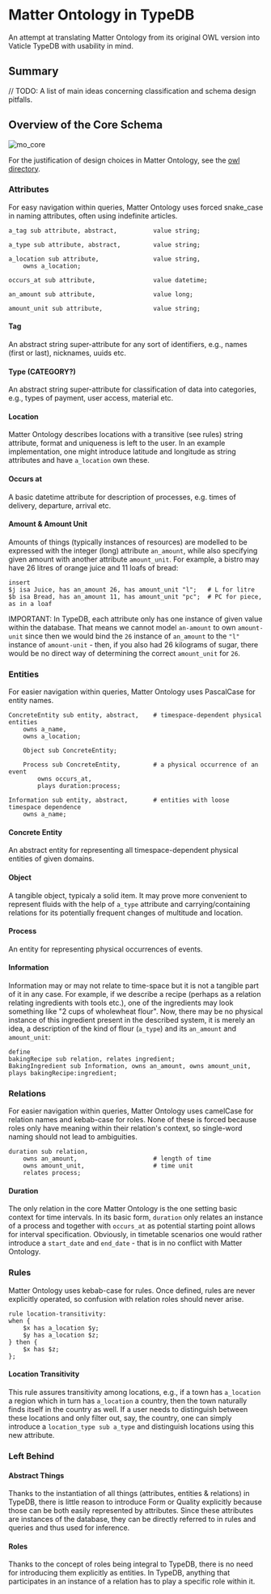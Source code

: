 # Matter Ontology in TypeDB
An attempt at translating Matter Ontology from its original OWL version into Vaticle TypeDB with usability in mind.

## Summary

// TODO: A list of main ideas concerning classification and schema design pitfalls. 

## Overview of the Core Schema
![mo_core](https://user-images.githubusercontent.com/56684558/145677602-384ed825-db17-4008-9010-fd709ce0a0be.png)

For the justification of design choices in Matter Ontology, see the [owl directory](https://github.com/matterpale/matter-ontology/tree/main/owl).

### Attributes
For easy navigation within queries, Matter Ontology uses forced snake_case in naming attributes, often using indefinite articles.

```typeql
a_tag sub attribute, abstract,          value string;

a_type sub attribute, abstract,         value string;

a_location sub attribute,               value string,
    owns a_location;

occurs_at sub attribute,                value datetime;

an_amount sub attribute,                value long;

amount_unit sub attribute,              value string;
```

#### Tag
An abstract string super-attribute for any sort of identifiers, e.g., names (first or last), nicknames, uuids etc.

#### Type (CATEGORY?)
An abstract string super-attribute for classification of data into categories, e.g., types of payment, user access, material etc.

#### Location
Matter Ontology describes locations with a transitive (see rules) string attribute, format and uniqueness is left to the user. In an example implementation, one might introduce latitude and longitude as string attributes and have `a_location` own these.

#### Occurs at
A basic datetime attribute for description of processes, e.g. times of delivery, departure, arrival etc.

#### Amount & Amount Unit
Amounts of things (typically instances of resources) are modelled to be expressed with the integer (long) attribute `an_amount`, while also specifying given amount with another attribute `amount_unit`. For example, a bistro may have 26 litres of orange juice and 11 loafs of bread:


```typeql
insert
$j isa Juice, has an_amount 26, has amount_unit "l";   # L for litre
$b isa Bread, has an_amount 11, has amount_unit "pc";  # PC for piece, as in a loaf
```

IMPORTANT: In TypeDB, each attribute only has one instance of given value within the database. That means we cannot model `an-amount` to own `amount-unit` since then we would bind the `26` instance of `an_amount` to the `"l"` instance of `amount-unit` - then, if you also had 26 kilograms of sugar, there would be no direct way of determining the correct `amount_unit` for `26`.

### Entities
For easier navigation within queries, Matter Ontology uses PascalCase for entity names.
```typeql
ConcreteEntity sub entity, abstract,    # timespace-dependent physical entities
    owns a_name,
    owns a_location;

    Object sub ConcreteEntity;

    Process sub ConcreteEntity,         # a physical occurrence of an event
        owns occurs_at,
        plays duration:process;

Information sub entity, abstract,       # entities with loose timespace dependence               
    owns a_name;       
```

#### Concrete Entity
An abstract entity for representing all timespace-dependent physical entities of given domains.

#### Object
A tangible object, typicaly a solid item. It may prove more convenient to represent fluids with the help of `a_type` attribute and carrying/containing relations for its potentially frequent changes of multitude and location.

#### Process
An entity for representing physical occurrences of events.

#### Information
Information may or may not relate to time-space but it is not a tangible part of it in any case. For example, if we describe a recipe (perhaps as a relation relating ingredients with tools etc.), one of the ingredients may look something like "2 cups of wholewheat flour". Now, there may be no physical instance of this ingredient present in the described system, it is merely an idea, a description of the kind of flour (`a_type`) and its `an_amount` and `amount_unit`:
```typeql
define
bakingRecipe sub relation, relates ingredient;
BakingIngredient sub Information, owns an_amount, owns amount_unit, plays bakingRecipe:ingredient;
```

### Relations
For easier navigation within queries, Matter Ontology uses camelCase for relation names and kebab-case for roles. None of these is forced because roles only have meaning within their relation's context, so single-word naming should not lead to ambiguities.

```typeql
duration sub relation,
    owns an_amount,                     # length of time
    owns amount_unit,                   # time unit
    relates process;   
```

#### Duration
The only relation in the core Matter Ontology is the one setting basic context for time intervals. In its basic form, `duration` only relates an instance of a process and together with `occurs_at` as potential starting point allows for interval specification. Obviously, in timetable scenarios one would rather introduce a `start_date` and `end_date` - that is in no conflict with Matter Ontology.

### Rules
Matter Ontology uses kebab-case for rules. Once defined, rules are never explicitly operated, so confusion with relation roles should never arise.

```typeql
rule location-transitivity:
when {
    $x has a_location $y;
    $y has a_location $z;
} then {
    $x has $z;
};
```

#### Location Transitivity
This rule assures transitivity among locations, e.g., if a town has `a_location` a region which in turn has `a_location` a country, then the town naturally finds itself in the country as well. If a user needs to distinguish between these locations and only filter out, say, the country, one can simply introduce a `location_type sub a_type` and distinguish locations using this new attribute.

### Left Behind

#### Abstract Things
Thanks to the instantiation of all things (attributes, entities & relations) in TypeDB, there is little reason to introduce Form or Quality explicitly because those can be both easily represented by attributes. Since these attributes are instances of the database, they can be directly referred to in rules and queries and thus used for inference.

#### Roles
Thanks to the concept of roles being integral to TypeDB, there is no need for introducing them explicitly as entities. In TypeDB, anything that participates in an instance of a relation has to play a specific role within it.

